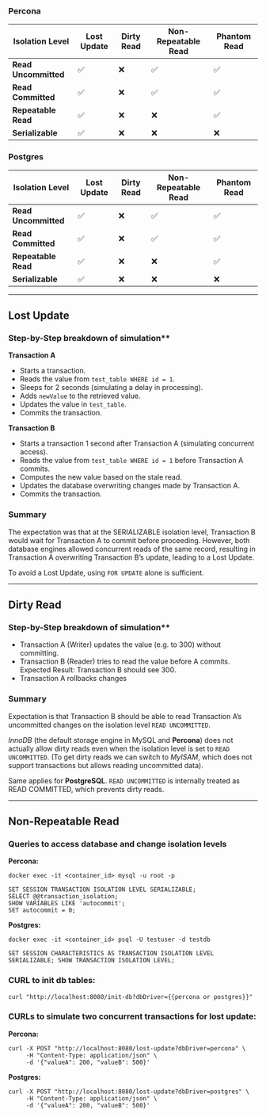 
### Percona
| Isolation Level    | Lost Update | Dirty Read | Non-Repeatable Read | Phantom Read |
|--------------------|------------|------------|---------------------|--------------|
| **Read Uncommitted** | ✅  | ❌  | ✅  | ✅  |
| **Read Committed**   | ✅  | ❌  | ✅  | ✅  |
| **Repeatable Read**  | ✅  | ❌  | ❌  | ✅  |
| **Serializable**     | ✅  | ❌  | ❌  | ❌  |

### Postgres
| Isolation Level    | Lost Update | Dirty Read | Non-Repeatable Read | Phantom Read |
|--------------------|------------|------------|---------------------|--------------|
| **Read Uncommitted** | ✅  | ❌  | ✅  | ✅  |
| **Read Committed**   | ✅  | ❌  | ✅  | ✅  |
| **Repeatable Read**  | ✅  | ❌  | ❌  | ✅  |
| **Serializable**     | ✅  | ❌  | ❌  | ❌  |


---
 
## Lost Update

### Step-by-Step breakdown of simulation**

**Transaction A**

- Starts a transaction.
- Reads the value from `test_table WHERE id = 1`.
- Sleeps for 2 seconds (simulating a delay in processing).
- Adds `newValue` to the retrieved value.
- Updates the value in `test_table`.
- Commits the transaction.

**Transaction B**

- Starts a transaction 1 second after Transaction A (simulating concurrent access).
- Reads the value from `test_table WHERE id = 1` before Transaction A commits.
- Computes the new value based on the stale read.
- Updates the database overwriting changes made by Transaction A.
- Commits the transaction.

### Summary

The expectation was that at the SERIALIZABLE isolation level, Transaction B would wait for Transaction A to commit before proceeding. However, both database engines allowed concurrent reads of the same record, resulting in Transaction A overwriting Transaction B’s update, leading to a Lost Update.

To avoid a Lost Update, using `FOR UPDATE` alone is sufficient.

---

## Dirty Read

### Step-by-Step breakdown of simulation**

- Transaction A (Writer) updates the value (e.g. to 300) without committing.
- Transaction B (Reader) tries to read the value before A commits.
Expected Result: Transaction B should see 300.
- Transaction A rollbacks changes

### Summary

Expectation is that Transaction B should be able to read Transaction A’s uncommitted changes on the isolation level `READ UNCOMMITTED`.

*InnoDB* (the default storage engine in MySQL and **Percona**) does not actually allow dirty reads even when the isolation level is set to `READ UNCOMMITTED`.
(To get dirty reads we can switch to *MyISAM*, which does not support transactions but allows reading uncommitted data).

Same applies for **PostgreSQL**. `READ UNCOMMITTED` is internally treated as READ COMMITTED, which prevents dirty reads.

---

## Non-Repeatable Read

### Queries to access database and change isolation levels

**Percona:**

```
docker exec -it <container_id> mysql -u root -p
```
```
SET SESSION TRANSACTION ISOLATION LEVEL SERIALIZABLE; 
SELECT @@transaction_isolation;
SHOW VARIABLES LIKE 'autocommit';
SET autocommit = 0;
```

**Postgres:**

```
docker exec -it <container_id> psql -U testuser -d testdb
```
```
SET SESSION CHARACTERISTICS AS TRANSACTION ISOLATION LEVEL SERIALIZABLE; SHOW TRANSACTION ISOLATION LEVEL;
```

###  CURL to init db tables:
```
curl "http://localhost:8080/init-db?dbDriver={{percona or postgres}}"  
```

###  CURLs to simulate two concurrent transactions for lost update:

**Percona:**

```
curl -X POST "http://localhost:8080/lost-update?dbDriver=percona" \
     -H "Content-Type: application/json" \
     -d '{"valueA": 200, "valueB": 500}'
```

**Postgres:**

```
curl -X POST "http://localhost:8080/lost-update?dbDriver=postgres" \
     -H "Content-Type: application/json" \
     -d '{"valueA": 200, "valueB": 500}'
```